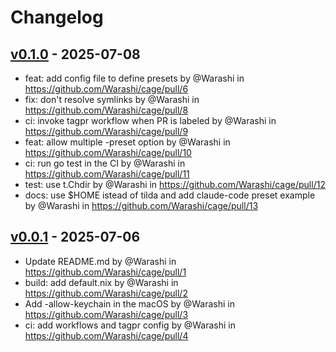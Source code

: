 # Changelog

## [v0.1.0](https://github.com/Warashi/cage/compare/v0.0.1...v0.1.0) - 2025-07-08
- feat: add config file to define presets by @Warashi in https://github.com/Warashi/cage/pull/6
- fix: don't resolve symlinks by @Warashi in https://github.com/Warashi/cage/pull/8
- ci: invoke tagpr workflow when PR is labeled by @Warashi in https://github.com/Warashi/cage/pull/9
- feat: allow multiple -preset option by @Warashi in https://github.com/Warashi/cage/pull/10
- ci: run go test in the CI by @Warashi in https://github.com/Warashi/cage/pull/11
- test: use t.Chdir by @Warashi in https://github.com/Warashi/cage/pull/12
- docs: use $HOME istead of tilda and add claude-code preset example by @Warashi in https://github.com/Warashi/cage/pull/13

## [v0.0.1](https://github.com/Warashi/cage/commits/v0.0.1) - 2025-07-06
- Update README.md by @Warashi in https://github.com/Warashi/cage/pull/1
- build: add default.nix by @Warashi in https://github.com/Warashi/cage/pull/2
- Add -allow-keychain in the macOS by @Warashi in https://github.com/Warashi/cage/pull/3
- ci: add workflows and tagpr config by @Warashi in https://github.com/Warashi/cage/pull/4
